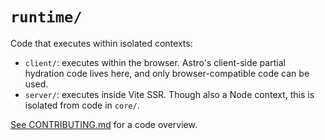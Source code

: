 # `runtime/`

Code that executes within isolated contexts:

- `client/`: executes within the browser. Astro's client-side partial hydration code lives here, and only browser-compatible code can be used.
- `server/`: executes inside Vite SSR. Though also a Node context, this is isolated from code in `core/`.

[See CONTRIBUTING.md](../../../../CONTRIBUTING.md) for a code overview.

